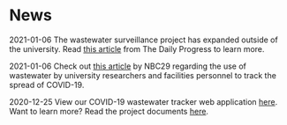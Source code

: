 # News

2021-01-06 The wastewater surveillance project has expanded outside of the university. Read <a href="https://dailyprogress.com/news/local/govt-and-politics/wastewater-surveillance-for-covid-expands-to-greater-charlottesville-area/article_532223c0-37d7-11eb-8268-cb15607ce35e.html#tracking-source=home-top-story%E2%80%8B" target="_blank">this article</a> from The Daily Progress to learn more.

2021-01-06 Check out <a href="https://www.nbc29.com/2020/12/13/uva-researchers-facilities-workers-test-wastewater-track-spread-covid-/" target="_blank">this article</a> by NBC29 regarding the use of wastewater by university researchers and facilities personnel to track the spread of COVID-19. 

2020-12-25 View our COVID-19 wastewater tracker web application <a href="https://uvacovidwastewater.herokuapp.com/" target="_blank">here</a>. Want to learn more? Read the project documents <a href="/Wastewater">here</a>.